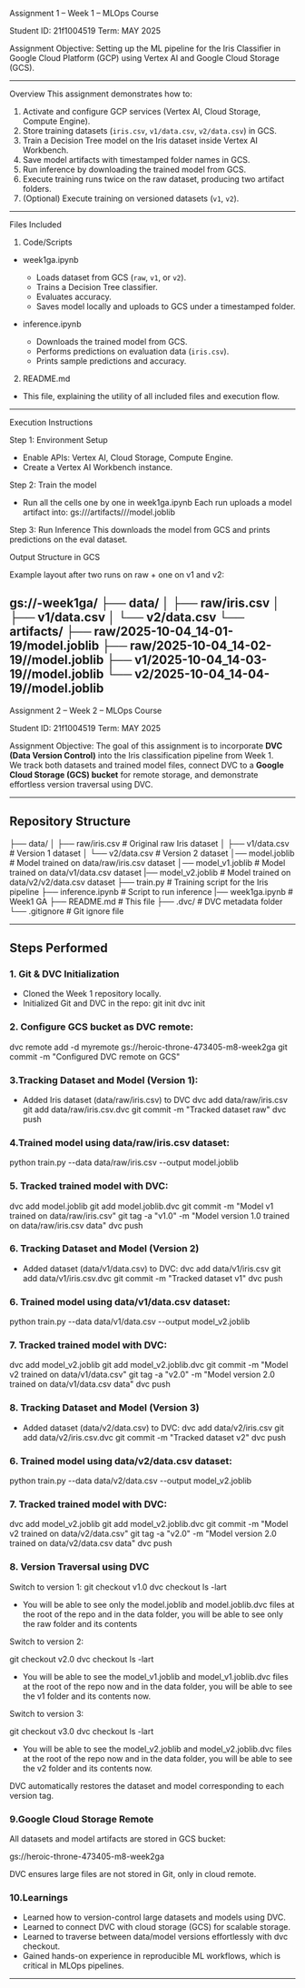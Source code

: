 Assignment 1 – Week 1 – MLOps Course

Student ID: 21f1004519
Term: MAY 2025  

Assignment Objective:
Setting up the ML pipeline for the Iris Classifier in Google Cloud Platform (GCP) using Vertex AI and Google Cloud Storage (GCS).

---
Overview
This assignment demonstrates how to:
1. Activate and configure GCP services (Vertex AI, Cloud Storage, Compute Engine).
2. Store training datasets (`iris.csv`, `v1/data.csv`, `v2/data.csv`) in GCS.
3. Train a Decision Tree model on the Iris dataset inside Vertex AI Workbench.
4. Save model artifacts with timestamped folder names in GCS.
5. Run inference by downloading the trained model from GCS.
6. Execute training runs twice on the raw dataset, producing two artifact folders.
7. (Optional) Execute training on versioned datasets (`v1`, `v2`).

---

Files Included

1. Code/Scripts
- week1ga.ipynb  
  - Loads dataset from GCS (`raw`, `v1`, or `v2`).  
  - Trains a Decision Tree classifier.  
  - Evaluates accuracy.  
  - Saves model locally and uploads to GCS under a timestamped folder.  

- inference.ipynb  
  - Downloads the trained model from GCS.  
  - Performs predictions on evaluation data (`iris.csv`).  
  - Prints sample predictions and accuracy.  

2. README.md
- This file, explaining the utility of all included files and execution flow.  

---

Execution Instructions

Step 1: Environment Setup
- Enable APIs: Vertex AI, Cloud Storage, Compute Engine.  
- Create a Vertex AI Workbench instance.  

Step 2: Train the model 
- Run all the cells one by one in week1ga.ipynb
Each run uploads a model artifact into:
gs://<your-bucket>/artifacts/<version>/<timestamp>/model.joblib

Step 3: Run Inference
This downloads the model from GCS and prints predictions on the eval dataset.

Output Structure in GCS

Example layout after two runs on raw + one on v1 and v2:

gs://<project-id>-week1ga/
 ├── data/
 │    ├── raw/iris.csv
 │    ├── v1/data.csv
 │    └── v2/data.csv
 └── artifacts/
      ├── raw/2025-10-04_14-01-19/model.joblib
      ├── raw/2025-10-04_14-02-19//model.joblib
      ├── v1/2025-10-04_14-03-19//model.joblib
      └── v2/2025-10-04_14-04-19//model.joblib
---
Assignment 2 – Week 2 – MLOps Course

Student ID: 21f1004519
Term: MAY 2025  

Assignment Objective:
The goal of this assignment is to incorporate **DVC (Data Version Control)** into the Iris classification pipeline from Week 1.  
We track both datasets and trained model files, connect DVC to a **Google Cloud Storage (GCS) bucket** for remote storage, and demonstrate effortless version traversal using DVC.

---

## Repository Structure

├── data/
│ ├── raw/iris.csv # Original raw Iris dataset
│ ├── v1/data.csv # Version 1 dataset
│ └── v2/data.csv # Version 2 dataset
│── model.joblib # Model trained on data/raw/iris.csv dataset
│── model_v1.joblib # Model trained on data/v1/data.csv dataset
|── model_v2.joblib # Model trained on data/v2/v2/data.csv dataset
├── train.py # Training script for the Iris pipeline
├── inference.ipynb # Script to run inference
|── week1ga.ipynb # Week1 GA
├── README.md # This file
├── .dvc/ # DVC metadata folder
└── .gitignore # Git ignore file

---

## Steps Performed

### 1. Git & DVC Initialization
- Cloned the Week 1 repository locally.
- Initialized Git and DVC in the repo:
git init
dvc init
### 2. Configure GCS bucket as DVC remote:
dvc remote add -d myremote gs://heroic-throne-473405-m8-week2ga
git commit -m "Configured DVC remote on GCS"
### 3.Tracking Dataset and Model (Version 1):
- Added Iris dataset (data/raw/iris.csv) to DVC
dvc add data/raw/iris.csv
git add data/raw/iris.csv.dvc
git commit -m "Tracked dataset raw"
dvc push
### 4.Trained model using data/raw/iris.csv dataset:
python train.py --data data/raw/iris.csv --output model.joblib
### 5. Tracked trained model with DVC:
dvc add model.joblib
git add model.joblib.dvc
git commit -m "Model v1 trained on data/raw/iris.csv"
git tag -a "v1.0" -m "Model version 1.0 trained on data/raw/iris.csv data"
dvc push
### 6. Tracking Dataset and Model (Version 2)
- Added dataset (data/v1/data.csv) to DVC:
dvc add data/v1/iris.csv
git add data/v1/iris.csv.dvc
git commit -m "Tracked dataset v1"
dvc push
### 6. Trained model using data/v1/data.csv dataset:
python train.py --data data/v1/data.csv --output model_v2.joblib
### 7. Tracked trained model with DVC:
dvc add model_v2.joblib
git add model_v2.joblib.dvc
git commit -m "Model v2 trained on data/v1/data.csv"
git tag -a "v2.0" -m "Model version 2.0 trained on data/v1/data.csv data"
dvc push
### 8. Tracking Dataset and Model (Version 3)
- Added dataset (data/v2/data.csv) to DVC:
dvc add data/v2/iris.csv
git add data/v2/iris.csv.dvc
git commit -m "Tracked dataset v2"
dvc push
### 6. Trained model using data/v2/data.csv dataset:
python train.py --data data/v2/data.csv --output model_v2.joblib
### 7. Tracked trained model with DVC:
dvc add model_v2.joblib
git add model_v2.joblib.dvc
git commit -m "Model v2 trained on data/v2/data.csv"
git tag -a "v2.0" -m "Model version 2.0 trained on data/v2/data.csv data"
dvc push
### 8. Version Traversal using DVC
Switch to version 1:
git checkout v1.0
dvc checkout
ls -lart
- You will be able to see only the model.joblib and model.joblib.dvc files at the root of the repo and in the data folder, you will be able to see only the raw folder and its contents

Switch to version 2:

git checkout v2.0
dvc checkout
ls -lart
- You will be able to see the model_v1.joblib and model_v1.joblib.dvc files at the root of the repo now and in the data folder, you will be able to see the v1 folder and its contents now.

Switch to version 3:

git checkout v3.0
dvc checkout
ls -lart
- You will be able to see the model_v2.joblib and model_v2.joblib.dvc files at the root of the repo now and in the data folder, you will be able to see the v2 folder and its contents now.

DVC automatically restores the dataset and model corresponding to each version tag.

### 9.Google Cloud Storage Remote

All datasets and model artifacts are stored in GCS bucket:

gs://heroic-throne-473405-m8-week2ga

DVC ensures large files are not stored in Git, only in cloud remote.

### 10.Learnings

- Learned how to version-control large datasets and models using DVC.
- Learned to connect DVC with cloud storage (GCS) for scalable storage.
- Learned to traverse between data/model versions effortlessly with dvc checkout.
- Gained hands-on experience in reproducible ML workflows, which is critical in MLOps pipelines.
---
